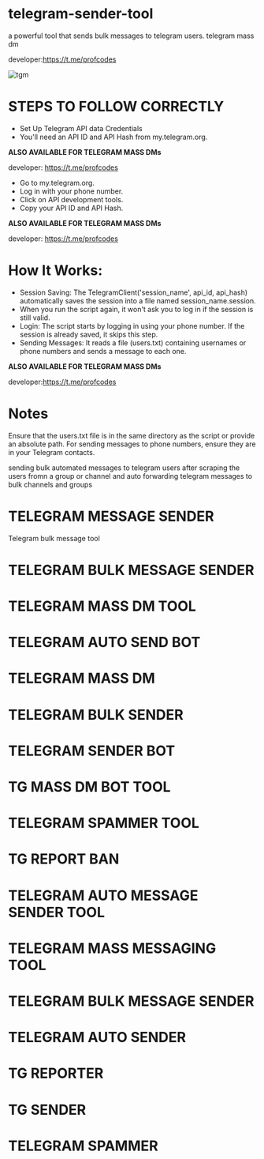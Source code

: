 # telegram-sender-tool
a powerful tool that sends bulk messages to telegram users. telegram mass dm

developer:https://t.me/profcodes

![tgm](https://github.com/user-attachments/assets/37967a91-18a9-4816-a8fa-81f067be06fa)

# STEPS TO FOLLOW CORRECTLY
- Set Up Telegram API data Credentials
- You'll need an API ID and API Hash from my.telegram.org.
 
<b>ALSO AVAILABLE FOR TELEGRAM MASS DMs</b>

developer: https://t.me/profcodes

- Go to my.telegram.org.
- Log in with your phone number.
- Click on API development tools.
- Copy your API ID and API Hash.

<b>ALSO AVAILABLE FOR TELEGRAM MASS DMs</b>

developer: https://t.me/profcodes
# How It Works:
- Session Saving: The TelegramClient('session_name', api_id, api_hash) automatically saves the session into a file named session_name.session.
- When you run the script again, it won't ask you to log in if the session is still valid.
- Login: The script starts by logging in using your phone number. If the session is already saved, it skips this step.
- Sending Messages: It reads a file (users.txt) containing usernames or phone numbers and sends a message to each one.

<b>ALSO AVAILABLE FOR TELEGRAM MASS DMs</b>

developer:https://t.me/profcodes

# Notes
Ensure that the users.txt file is in the same directory as the script or provide an absolute path.
For sending messages to phone numbers, ensure they are in your Telegram contacts. 

sending bulk automated messages to telegram users after scraping the users fromn a group or channel and auto forwarding telegram messages to bulk channels and groups

# TELEGRAM MESSAGE SENDER
Telegram bulk message tool
# TELEGRAM BULK MESSAGE SENDER
# TELEGRAM MASS DM TOOL
# TELEGRAM AUTO SEND BOT
# TELEGRAM MASS DM
# TELEGRAM BULK SENDER
# TELEGRAM SENDER BOT
# TG MASS DM BOT TOOL
# TELEGRAM SPAMMER TOOL
# TG REPORT BAN
# TELEGRAM AUTO MESSAGE SENDER TOOL
# TELEGRAM MASS MESSAGING TOOL
# TELEGRAM BULK MESSAGE SENDER
# TELEGRAM AUTO SENDER
# TG REPORTER
# TG SENDER
# TELEGRAM SPAMMER
